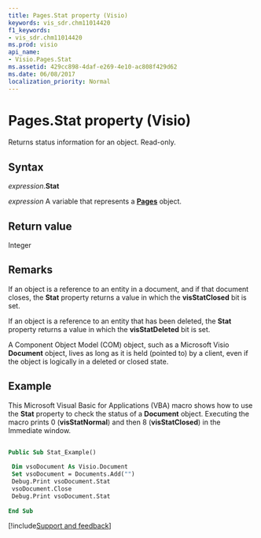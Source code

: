 ```yaml
---
title: Pages.Stat property (Visio)
keywords: vis_sdr.chm11014420
f1_keywords:
- vis_sdr.chm11014420
ms.prod: visio
api_name:
- Visio.Pages.Stat
ms.assetid: 429cc898-4daf-e269-4e10-ac808f429d62
ms.date: 06/08/2017
localization_priority: Normal
---
```



# Pages.Stat property (Visio)

Returns status information for an object. Read-only.


## Syntax

_expression_.**Stat**

_expression_ A variable that represents a **[Pages](Visio.Pages.md)** object.


## Return value

Integer


## Remarks

If an object is a reference to an entity in a document, and if that document closes, the  **Stat** property returns a value in which the **visStatClosed** bit is set.

If an object is a reference to an entity that has been deleted, the  **Stat** property returns a value in which the **visStatDeleted** bit is set.

A Component Object Model (COM) object, such as a Microsoft Visio  **Document** object, lives as long as it is held (pointed to) by a client, even if the object is logically in a deleted or closed state.


## Example

This Microsoft Visual Basic for Applications (VBA) macro shows how to use the  **Stat** property to check the status of a **Document** object. Executing the macro prints 0 (**visStatNormal**) and then 8 (**visStatClosed**) in the Immediate window.


```vb
 
Public Sub Stat_Example() 
 
 Dim vsoDocument As Visio.Document 
 Set vsoDocument = Documents.Add("") 
 Debug.Print vsoDocument.Stat 
 vsoDocument.Close 
 Debug.Print vsoDocument.Stat 
 
End Sub
```

[!include[Support and feedback](~/includes/feedback-boilerplate.md)]